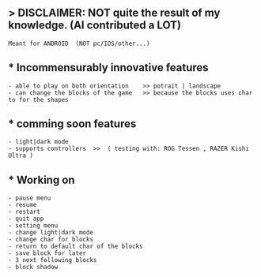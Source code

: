 ## > DISCLAIMER:  NOT quite the result of my knowledge. (AI contributed a LOT)
    Meant for ANDROID  (NOT pc/IOS/other...)


## * Incommensurably innovative features
    - able to play on both orientation    >> potrait | landscape
    - can change the blocks of the game   >> because the blocks uses char to for the shapes
    
## * comming soon features
    - light|dark mode
    - supports controllers  >>  ( testing with: ROG Tessen , RAZER Kishi Ultra )

## * Working on
    - pause menu
    - resume
    - restart
    - quit app
    - setting menu
    - change light|dark mode
    - change char for blocks
    - return to default char of the blocks
    - save block for later
    - 3 next following blocks
    - block shadow
